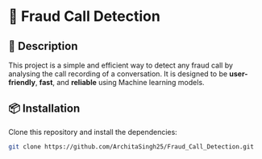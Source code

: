 # 🚀 Fraud Call Detection

## 📌 Description
This project is a simple and efficient way to detect any fraud call by analysing the call recording of a conversation. It is designed to be **user-friendly**, **fast**, and **reliable** using Machine learning models.

## 📦 Installation
Clone this repository and install the dependencies:

```bash
git clone https://github.com/ArchitaSingh25/Fraud_Call_Detection.git
